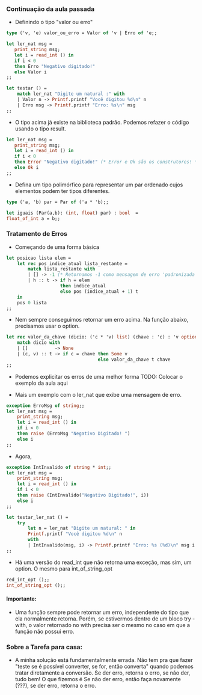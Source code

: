 ### Continuação da aula passada
- Definindo o tipo "valor ou erro"
```ocaml
type ('v, 'e) valor_ou_erro = Valor of 'v | Erro of 'e;;

let ler_nat msg = 
   print_string msg;
   let i = read_int () in 
   if i < 0 
   then Erro "Negativo digitado!"
   else Valor i
;;

let testar () = 
    match ler_nat "Digite um natural :" with 
    | Valor n -> Printf.printf "Você digitou %d\n" n
    | Erro msg -> Printf.printf "Erro: %s\n" msg
;;
```

- O tipo acima já existe na biblioteca padrão. Podemos refazer o código usando o tipo result.
```ocaml
let ler_nat msg = 
   print_string msg;
   let i = read_int () in 
   if i < 0 
   then Error "Negativo digitado!" (* Error e Ok são os construtores! *)
   else Ok i
;;
```


- Defina um tipo polimórfico para representar um par ordenado cujos elementos podem ter tipos diferentes.
```ocaml
type ('a, 'b) par = Par of ('a * 'b);;

let iguais (Par(a,b): (int, float) par) : bool  = 
float_of_int a = b;;
```

### Tratamento de Erros
- Começando de uma forma básica
```ocaml
let posicao lista elem = 
	let rec pos indice_atual lista_restante = 
		match lista_restante with
		| [] -> -1 (* Retornamos -1 como mensagem de erro 'padronizada' c*)
		| h :: t -> if h = elem 
		            then indice_atual
		            else pos (indice_atual + 1) t
	in 
	pos 0 lista
;;
```
- Nem sempre conseguimos retornar um erro acima. Na função abaixo, precisamos usar o option.
```ocaml
let rec valor_da_chave (dicio: ('c * 'v) list) (chave : 'c) : 'v option = 
	match dicio with
	| []          -> None 
	| (c, v) :: t -> if c = chave then Some v 
	                              else valor_da_chave t chave
;;
```

- Podemos explicitar os erros de uma melhor forma 
TODO: Colocar o exemplo da aula aqui




- Mais um exemplo com o ler_nat que exibe uma mensagem de erro.
```ocaml
exception ErroMsg of string;;
let ler_nat msg = 
	print_string msg;
	let i = read_int () in 
	if i < 0 
	then raise (ErroMsg "Negativo Digitado! ")
	else i 
;;
```

- Agora,  
```ocaml
exception IntInvalido of string * int;;
let ler_nat msg = 
	print_string msg;
	let i = read_int () in 
	if i < 0 
	then raise (IntInvalido("Negativo Digitado!", i))
	else i 
;;

let testar_ler_nat () = 
	try 
		let n = ler_nat "Digite um natural: " in 
		Printf.printf "Você digitou %d\n" n
		with 
		| IntInvalido(msg, i) -> Printf.printf "Erro: %s (%d)\n" msg i
;;
```

- Há uma versão do read_int que não retorna uma exceção, mas sim, um option.  O mesmo para int_of_string_opt

```ocaml
red_int_opt ();; 
int_of_string_opt ();;
```

#### Importante:
- Uma função sempre pode retornar um erro, independente do tipo que ela normalmente retorna. Porém, se estivermos dentro de um bloco try - with, o valor retornado no with precisa ser o mesmo no caso em que a função não possui erro.

### Sobre a Tarefa para casa:
- A minha solução está fundamentalmente errada. Não tem pra que fazer "teste se é possível converter, se for, então converta" quando podemos tratar diretamente a conversão. Se der erro, retorna o erro, se não der, tudo bem! O que fizemos é Se não der erro, então faça novamente (???), se der erro, retorna o erro.
 
